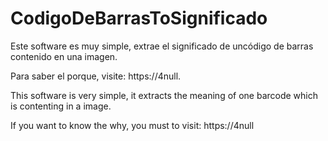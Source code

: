 # CodigoDeBarrasToSignificado

Este software es muy simple, extrae el significado de uncódigo de barras contenido en una imagen.

Para saber el porque, visite: https://4null.

This software is very simple, it extracts the meaning of one barcode which is contenting in a image.

If you want to know the why, you must to visit: https://4null
